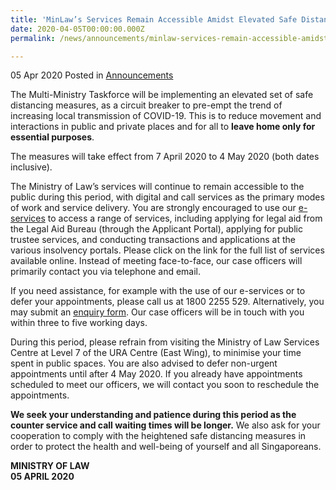 ```yaml
---
title: 'MinLaw’s Services Remain Accessible Amidst Elevated Safe Distancing Measures'
date: 2020-04-05T00:00:00.000Z
permalink: /news/announcements/minlaw-services-remain-accessible-amidst-elevated-safe-distancing-measures/

---
```



05 Apr 2020 Posted in [Announcements](/news/announcements)

The Multi-Ministry Taskforce will be implementing an elevated set of safe distancing measures, as a circuit breaker to pre-empt the trend of increasing local transmission of COVID-19. This is to reduce movement and interactions in public and private places and for all to **leave home only for essential purposes**.

The measures will take effect from 7 April 2020 to 4 May 2020 (both dates inclusive).

The Ministry of Law’s services will continue to remain accessible to the public during this period, with digital and call services as the primary modes of work and service delivery. You are strongly encouraged to use our [e-services](http://www.mlaw.gov.sg/e-services) to access a range of services, including applying for legal aid from the Legal Aid Bureau (through the Applicant Portal), applying for public trustee services, and conducting transactions and applications at the various insolvency portals. Please click on the link for the full list of services available online. Instead of meeting face-to-face, our case officers will primarily contact you via telephone and email.

If you need assistance, for example with the use of our e-services or to defer your appointments, please call us at 1800 2255 529. Alternatively, you may submit an [enquiry form](https://eservices.mlaw.gov.sg/enquiry/). Our case officers will be in touch with you within three to five working days.

During this period, please refrain from visiting the Ministry of Law Services Centre at Level 7 of the URA Centre (East Wing), to minimise your time spent in public spaces. You are also advised to defer non-urgent appointments until after 4 May 2020. If you already have appointments scheduled to meet our officers, we will contact you soon to reschedule the appointments.

**We seek your understanding and patience during this period as the counter service and call waiting times will be longer.** We also ask for your cooperation to comply with the heightened safe distancing measures in order to protect the health and well-being of yourself and all Singaporeans.

<b>MINISTRY OF LAW</b>
<br>
<b>05 APRIL 2020</b>
